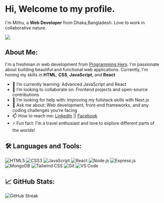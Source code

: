 <h1>Hi, Welcome to my profile.</h1>
<p>I'm Mithu, a <b>Web Developer</b> from Dhaka,Bangladesh. Love to work in collaborative nature.</p>

<img src="https://i.ibb.co/vHsGLQn/Purple-Geometric-Gaming-You-Tube-Banner-2.png"/>
<h2>About Me:</h2>
<p>I'm a freshman in web development from <a href="https://www.programming-hero.com">Programming Hero</a>. I'm passionate about building beautiful and functional web applications. Currently, I'm honing my skills in <b>HTML</b>, <b>CSS</b>, <b>JavaScript</b>, and <b>React</b></p>

- 🌱 I’m currently learning: Advanced JavaScript and React
- 👯 I’m looking to collaborate on: Frontend projects and open-source contributions
- 🤔 I’m looking for help with: Improving my fullstack skills with Next.js
- 💬 Ask me about: Web development, front-end frameworks, and any coding challenges you're facing
- 📫 How to reach me: <a href="https://www.linkedin.com/in/mdarifhossainmithu/">LinkedIn</a> || <a href="https://www.facebook.com/mithu637">Facebook</a>
- ⚡ Fun fact: I'm a travel enthusiast and love to explore different parts of the worlds!

 <h2>🛠️ Languages and Tools:</h2>

![HTML5](https://img.shields.io/badge/-HTML5-000?&logo=HTML5)
![CSS3](https://img.shields.io/badge/-CSS3-000?&logo=CSS3)
![JavaScript](https://img.shields.io/badge/-JavaScript-000?&logo=JavaScript)
![React](https://img.shields.io/badge/-React-000?&logo=React)
![Node.js](https://img.shields.io/badge/-Node.js-000?&logo=Node.js)
![Express.js](https://img.shields.io/badge/-Express.js-000?&logo=express)
![MongoDB](https://img.shields.io/badge/-MongoDB-000?&logo=MongoDB)
![Tailwind CSS](https://img.shields.io/badge/-Tailwind%20CSS-000?&logo=tailwind-css)
![Git](https://img.shields.io/badge/-Git-000?&logo=Git)
![VS Code](https://img.shields.io/badge/-VS%20Code-000?&logo=visual-studio-code)

 <h2>📈 GitHub Stats:</h2>

![GitHub Streak](https://streak-stats.demolab.com?user=arifmithu&theme=radical&hide_border=true)
